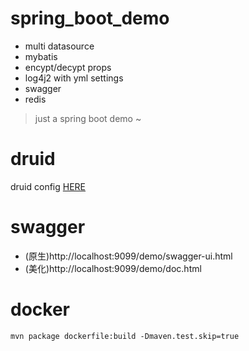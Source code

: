 # spring_boot_demo
- multi datasource
- mybatis
- encypt/decypt props
- log4j2 with yml settings 
- swagger
- redis

> just a spring boot demo ~

# druid
druid config  [HERE](https://github.com/alibaba/druid/tree/master/druid-spring-boot-starter)

# swagger
- (原生)http://localhost:9099/demo/swagger-ui.html
- (美化)http://localhost:9099/demo/doc.html

# docker
```$xslt
mvn package dockerfile:build -Dmaven.test.skip=true
```